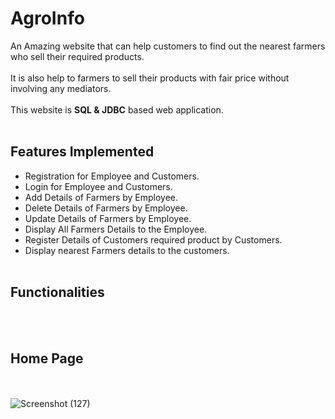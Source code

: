 # AgroInfo

 An Amazing website that can help customers to find out the nearest farmers who sell their required products.<br><br>It is also help to farmers to sell their products with fair price without involving any mediators.
<br><br>This website is **SQL & JDBC** based web application.<br><br>
## Features Implemented
- Registration for Employee and Customers.
- Login for Employee and Customers.
- Add Details of Farmers by Employee.
- Delete Details of Farmers by Employee.
- Update Details of Farmers by Employee.
- Display All Farmers Details to the Employee.
- Register Details of Customers required product by Customers.
- Display nearest Farmers details to the customers.
<br><br>
## Functionalities
<br><br>
## Home Page
<br><br>
![Screenshot (127)](https://user-images.githubusercontent.com/72993229/104834020-c6f86780-58c2-11eb-99f3-b01eef4addfe.png)


